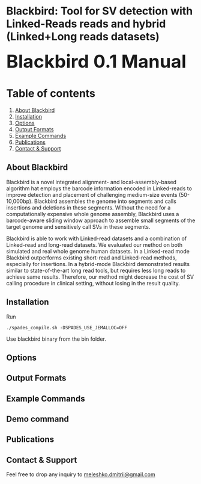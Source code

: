 Blackbird: Tool for SV detection with Linked-Reads reads and hybrid (Linked+Long reads datasets)
======
<font size=20>__Blackbird 0.1 Manual__</font>


# Table of contents
1. [About Blackbird](about-blackbird)
2. [Installation](#installation)
3. [Options](#options)
4. [Output Formats](#output-formats)
5. [Example Commands](#example-commands)
6. [Publications](#publications)
7. [Contact & Support](#contact)


## About Blackbird

Blackbird is a novel integrated alignment- and local-assembly-based algorithm hat employs the barcode information encoded in Linked-reads to improve
detection and placement of challenging medium-size events (50-10,000bp).
Blackbird assembles the genome into segments and calls insertions and deletions in these segments. Without the need
for a computationally expensive whole genome assembly, Blackbird uses a barcode-aware
sliding window approach to assemble small segments of the target genome and sensitively call
SVs in these segments.

Blackbird is able to work with Linked-read datasets and a combination of Linked-read
and long-read datasets. We evaluated our method on both simulated and real whole genome
human datasets. In a Linked-read mode Blackbird outperforms existing short-read and
Linked-read methods, especially for insertions. In a hybrid-mode Blackbird demonstrated
results similar to state-of-the-art long read tools, but requires less long reads to achieve same
results. Therefore, our method might decrease the cost of SV calling procedure in clinical
setting, without losing in the result quality.


## Installation

Run 

```
./spades_compile.sh -DSPADES_USE_JEMALLOC=OFF
```

Use blackbird binary from the bin folder.

## Options

## Output Formats

## Example Commands

## Demo command

## Publications


## Contact & Support

Feel free to drop any inquiry to [meleshko.dmitrii@gmail.com]() 